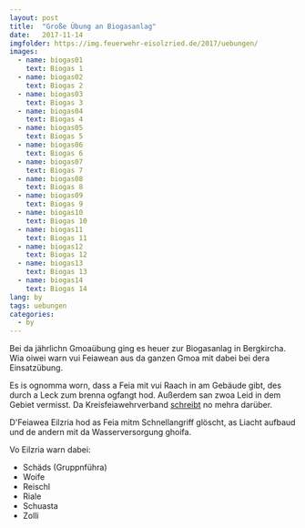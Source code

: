 ```yaml
---
layout: post
title:  "Große Übung an Biogasanlag"
date:   2017-11-14
imgfolder: https://img.feuerwehr-eisolzried.de/2017/uebungen/
images:
  - name: biogas01
    text: Biogas 1
  - name: biogas02
    text: Biogas 2
  - name: biogas03
    text: Biogas 3
  - name: biogas04
    text: Biogas 4
  - name: biogas05
    text: Biogas 5
  - name: biogas06
    text: Biogas 6
  - name: biogas07
    text: Biogas 7
  - name: biogas08
    text: Biogas 8
  - name: biogas09
    text: Biogas 9
  - name: biogas10
    text: Biogas 10
  - name: biogas11
    text: Biogas 11
  - name: biogas12
    text: Biogas 12
  - name: biogas13
    text: Biogas 13
  - name: biogas14
    text: Biogas 14
lang: by
tags: uebungen
categories:
  - by
---
```

Bei da jährlichn Gmoaübung ging es heuer zur Biogasanlag in Bergkircha. Wia oiwei warn vui Feiawean aus da ganzen Gmoa mit dabei bei dera Einsatzübung.

Es is ognomma worn, dass a Feia mit vui Raach in am Gebäude gibt, des durch a Leck zum brenna ogfangt hod. Außerdem san zwoa Leid in dem Gebiet vermisst. Da Kreisfeiawehrverband [schreibt](http://kfv-dachau.de/index.php?section=news&cmd=details&newsid=1022) no mehra darüber.

D'Feiawea Eilzria hod as Feia mitm Schnellangriff glöscht, as Liacht aufbaud und de andern mit da Wasserversorgung ghoifa.

Vo Eilzria warn dabei:
* Schäds (Gruppnführa)
* Woife
* Reischl
* Riale
* Schuasta
* Zolli
